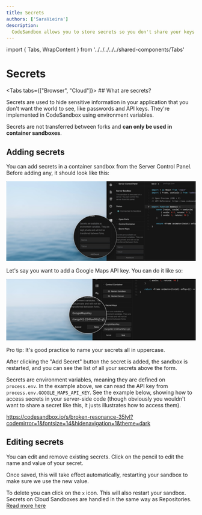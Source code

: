 ```yaml
---
title: Secrets
authors: ['SaraVieira']
description:
  CodeSandbox allows you to store secrets so you don't share your keys
---
```


import { Tabs, WrapContent } from '../../../../../shared-components/Tabs'

# Secrets

<Tabs tabs={["Browser", "Cloud"]}>
    <WrapContent>
      ## What are secrets?

Secrets are used to hide sensitive information in your application that you
don't want the world to see, like passwords and API keys. They're implemented in
CodeSandbox using environment variables.

Secrets are not transferred between forks and **can only be used in container
sandboxes**.

## Adding secrets

You can add secrets in a container sandbox from the Server Control Panel. Before
adding any, it should look like this:

![No Secrets](../images/secrets-1.jpg)

Let's say you want to add a Google Maps API key. You can do it like so:

![Map Secrets](../images/secrets-2.jpg)

Pro tip: It's good practice to name your secrets all in uppercase.

After clicking the "Add Secret" button the secret is added, the sandbox is
restarted, and you can see the list of all your secrets above the form.

Secrets are environment variables, meaning they are defined on `process.env`. In
the example above, we can read the API key from
`process.env.GOOGLE_MAPS_API_KEY`. See the example below, showing how to access
secrets in your server-side code (though obviously you wouldn't want to share a
secret like this, it justs illustrates how to access them).

https://codesandbox.io/s/broken-resonance-35lyl?codemirror=1&fontsize=14&hidenavigation=1&theme=dark

## Editing secrets

You can edit and remove existing secrets. Click on the pencil to edit the name
and value of your secret.

Once saved, this will take effect automatically, restarting your sandbox to make
sure we use the new value.

To delete you can click on the `x` icon. This will also restart your sandbox.
    </WrapContent>
    <WrapContent>
       Secrets on Cloud Sandboxes are handled in the same way as Repositories. [Read more here](/learn/repositories/secrets)
    </WrapContent>
</Tabs>
